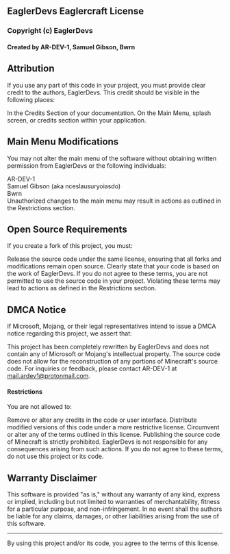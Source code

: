 ## EaglerDevs Eaglercraft License
### Copyright (c) EaglerDevs
#### Created by AR-DEV-1, Samuel Gibson, Bwrn

## Attribution
If you use any part of this code in your project, you must provide clear credit to the authors, EaglerDevs. This credit should be visible in the following places:

In the Credits Section of your documentation.
On the Main Menu, splash screen, or credits section within your application.
## Main Menu Modifications
You may not alter the main menu of the software without obtaining written permission from EaglerDevs or the following individuals:

AR-DEV-1 <br>
Samuel Gibson (aka nceslausuryoiasdo) <br>
Bwrn <br>
Unauthorized changes to the main menu may result in actions as outlined in the Restrictions section.

## Open Source Requirements
If you create a fork of this project, you must:

Release the source code under the same license, ensuring that all forks and modifications remain open source.
Clearly state that your code is based on the work of EaglerDevs.
If you do not agree to these terms, you are not permitted to use the source code in your project. Violating these terms may lead to actions as defined in the Restrictions section.

## DMCA Notice
If Microsoft, Mojang, or their legal representatives intend to issue a DMCA notice regarding this project, we assert that:

This project has been completely rewritten by EaglerDevs and does not contain any of Microsoft or Mojang's intellectual property.
The source code does not allow for the reconstruction of any portions of Minecraft's source code.
For inquiries or feedback, please contact AR-DEV-1 at mail.ardev1@protonmail.com.

#### Restrictions
You are not allowed to:

Remove or alter any credits in the code or user interface.
Distribute modified versions of this code under a more restrictive license.
Circumvent or alter any of the terms outlined in this license.
Publishing the source code of Minecraft is strictly prohibited. EaglerDevs is not responsible for any consequences arising from such actions. If you do not agree to these terms, do not use this project or its code.

## Warranty Disclaimer
This software is provided "as is," without any warranty of any kind, express or implied, including but not limited to warranties of merchantability, fitness for a particular purpose, and non-infringement. In no event shall the authors be liable for any claims, damages, or other liabilities arising from the use of this software.
<hr>

By using this project and/or its code, you agree to the terms of this license.

